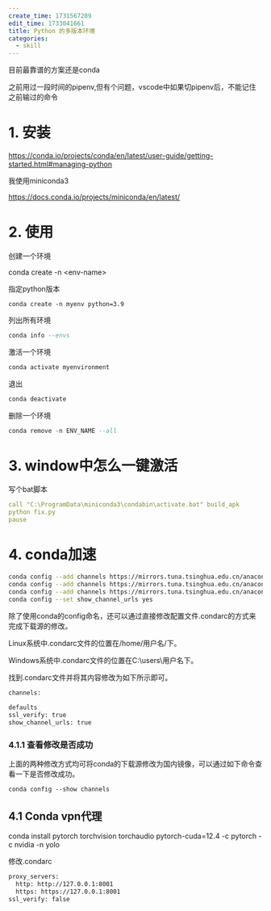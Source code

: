 ```yaml
---
create_time: 1731567289
edit_time: 1733041661
title: Python 的多版本环境
categories:
  - skill
---
```



目前最靠谱的方案还是conda

之前用过一段时间的pipenv,但有个问题，vscode中如果切pipenv后，不能记住之前输过的命令

# 1. 安装

https://conda.io/projects/conda/en/latest/user-guide/getting-started.html#managing-python

我使用miniconda3

https://docs.conda.io/projects/miniconda/en/latest/

# 2. 使用

创建一个环境

conda create -n &lt;env-name&gt;

指定python版本

```shell
conda create -n myenv python=3.9
```

列出所有环境

```sql
conda info --envs
```

激活一个环境

```sql
conda activate myenvironment
```

退出

```sql
conda deactivate
```

删除一个环境

```sql
conda remove -n ENV_NAME --all
```

# 3. window中怎么一键激活

写个bat脚本

```yaml
call "C:\ProgramData\miniconda3\condabin\activate.bat" build_apk
python fix.py 
pause
```

# 4. conda加速

```bash
conda config --add channels https://mirrors.tuna.tsinghua.edu.cn/anaconda/pkgs/free/
conda config --add channels https://mirrors.tuna.tsinghua.edu.cn/anaconda/pkgs/main/
conda config --add channels https://mirrors.tuna.tsinghua.edu.cn/anaconda/cloud/conda-forge/
conda config --set show_channel_urls yes
```

除了使用conda的config命名，还可以通过直接修改配置文件.condarc的方式来完成下载源的修改。

Linux系统中.condarc文件的位置在/home/用户名/下。

Windows系统中.condarc文件的位置在C:\users\用户名下。

找到.condarc文件并将其内容修改为如下所示即可。

```bash
channels:
 
defaults
ssl_verify: true
show_channel_urls: true
```

### 4.1.1 查看修改是否成功

上面的两种修改方式均可将conda的下载源修改为国内镜像，可以通过如下命令查看一下是否修改成功。

```text
conda config --show channels
```

## 4.1 Conda vpn代理 

conda install pytorch torchvision torchaudio pytorch-cuda=12.4 -c pytorch -c nvidia -n yolo

修改.condarc

```bash
proxy_servers:
  http: http://127.0.0.1:8001
  https: https://127.0.0.1:8001
ssl_verify: false
```

 

